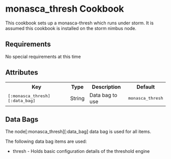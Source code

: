 monasca_thresh Cookbook
===================
This cookbook sets up a monasca-thresh which runs under storm. It is assumed this cookbook is installed on the storm nimbus node.

Requirements
------------
No special requirements at this time

Attributes
----------
<table>
  <tr>
    <th>Key</th>
    <th>Type</th>
    <th>Description</th>
    <th>Default</th>
  </tr>
  <tr>
    <td><tt>[:monasca_thresh][:data_bag]</tt></td>
    <td>String</td>
    <td>Data bag to use</td>
    <td><tt>monasca_thresh</tt></td>
  </tr>
</table>

Data Bags
---------
The node[:monasca_thresh][:data_bag] data bag is used for all items.

The following data bag items are used:
  - thresh - Holds basic configuration details of the threshold engine

